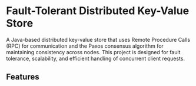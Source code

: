 # Fault-Tolerant Distributed Key-Value Store
A Java-based distributed key-value store that uses Remote Procedure Calls (RPC) for communication and the Paxos consensus algorithm for maintaining consistency across nodes. This project is designed for fault tolerance, scalability, and efficient handling of concurrent client requests.

## Features
